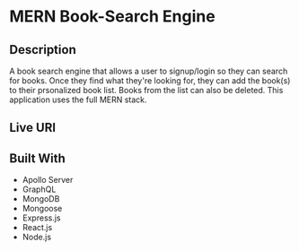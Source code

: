 # MERN Book-Search Engine

## Description

A book search engine that allows a user to signup/login so they can search for books. Once they find what they're looking for, they can add the book(s) to their prsonalized book list. Books from the list can also be deleted. This application uses the full MERN stack.

## Live URl

## Built With

- Apollo Server
- GraphQL
- MongoDB
- Mongoose
- Express.js
- React.js
- Node.js